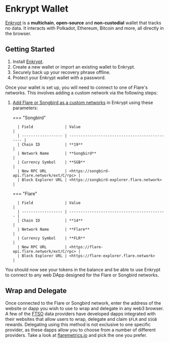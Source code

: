 # Enkrypt Wallet

[Enkrypt](https://www.enkrypt.com/?mtm_campaign=Flare%20Wiki%20-%20Getting%20started%20with%20Enkrypt) is a **multichain**, **open-source** and **non-custodial** wallet that tracks no data.
It interacts with Polkadot, Ethereum, Bitcoin and more, all directly in the browser.

## Getting Started

1. Install [Enkrypt](https://www.enkrypt.com/?mtm_campaign=Flare%20Wiki%20-%20Getting%20started%20with%20Enkrypt).
2. Create a new wallet or import an existing wallet to Enkrypt.
3. Securely back up your recovery phrase offline.
4. Protect your Enkrypt wallet with a password.

Once your wallet is set up, you will need to connect to one of Flare's networks.
This involves adding a custom network via the following steps:

1. [Add Flare or Songbird as a custom networks](https://help.myetherwallet.com/en/articles/6434713-enkrypt-connecting-to-networks-and-dapps) in Enkrypt using these parameters:

    === "Songbird"

         | Field              | Value                                          |
         | ------------------ | ---------------------------------------------- |
         | Chain ID           | **19**                                         |
         | Network Name       | **Songbird**                                   |
         | Currency Symbol    | **SGB**                                        |
         | New RPC URL        | <https://songbird-api.flare.network/ext/C/rpc> |
         | Block Explorer URL | <https://songbird-explorer.flare.network>      |

    === "Flare"

         | Field              | Value                                       |
         | ------------------ | ------------------------------------------- |
         | Chain ID           | **14**                                      |
         | Network Name       | **Flare**                                   |
         | Currency Symbol    | **FLR**                                     |
         | New RPC URL        | <https://flare-api.flare.network/ext/C/rpc> |
         | Block Explorer URL | <https://flare-explorer.flare.network>      |

You should now see your tokens in the balance and be able to use Enkrypt to connect to any web DApp designed for the Flare or Songbird networks.

## Wrap and Delegate

Once connected to the Flare or Songbird network, enter the address of the website or dapp you wish to use to wrap and delegate in any web3 browser.
A few of the [FTSO](glossary.md#ftso) data providers have developed dapps integrated with their websites that allow users to wrap, delegate and claim `$FLR` and `$SGB` rewards.
Delegating using this method is not exclusive to one specific provider, as these dapps allow you to choose from a number of different providers.
Take a look at [flaremetrics.io](https://flaremetrics.io/ftso) and pick the one you prefer.
